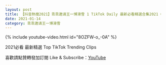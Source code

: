 ```yaml
---
layout: post
title: 【抖音熱搜2021】乖乖邀请王一博滑雪 1 TikTok Daily 最新必看精選合集2021 01 14
date: 2021-01-14
category: 乖乖邀请王一博滑雪
---
```


{% include youtube-video.html id="8OZFW-o_-0A" %}

2021必看 最新精選 Top TikTok Trending Clips

喜歡請點贊轉發加訂閱 Like & Subscribe：[YouTube](https://www.youtube.com/channel/UCAoR7VcanIPd04uEq_GIylA/videos)

